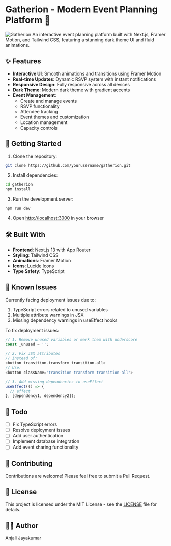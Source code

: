 # Gatherion - Modern Event Planning Platform 🎉
![Gatherion](./images/gatherion.jpg)
An interactive event planning platform built with Next.js, Framer Motion, and Tailwind CSS, featuring a stunning dark theme UI and fluid animations.

## ✨ Features

- **Interactive UI**: Smooth animations and transitions using Framer Motion
- **Real-time Updates**: Dynamic RSVP system with instant notifications
- **Responsive Design**: Fully responsive across all devices
- **Dark Theme**: Modern dark theme with gradient accents
- **Event Management**:
  - Create and manage events
  - RSVP functionality
  - Attendee tracking
  - Event themes and customization
  - Location management
  - Capacity controls

## 🚀 Getting Started

1. Clone the repository:
```bash
git clone https://github.com/yourusername/gatherion.git
```

2. Install dependencies:
```bash
cd gatherion
npm install
```

3. Run the development server:
```bash
npm run dev
```

4. Open [http://localhost:3000](http://localhost:3000) in your browser

## 🛠️ Built With

- **Frontend**: Next.js 13 with App Router
- **Styling**: Tailwind CSS
- **Animations**: Framer Motion
- **Icons**: Lucide Icons
- **Type Safety**: TypeScript

## 🐛 Known Issues

Currently facing deployment issues due to:
1. TypeScript errors related to unused variables
2. Multiple attribute warnings in JSX
3. Missing dependency warnings in useEffect hooks

To fix deployment issues:
```typescript
// 1. Remove unused variables or mark them with underscore
const _unused = '';

// 2. Fix JSX attributes
// Instead of:
<button transition-transform transition-all>
// Use:
<button className="transition-transform transition-all">

// 3. Add missing dependencies to useEffect
useEffect(() => {
  // effect
}, [dependency1, dependency2]);
```

## 📝 Todo

- [ ] Fix TypeScript errors
- [ ] Resolve deployment issues
- [ ] Add user authentication
- [ ] Implement database integration
- [ ] Add event sharing functionality

## 🤝 Contributing

Contributions are welcome! Please feel free to submit a Pull Request.

## 📄 License

This project is licensed under the MIT License - see the [LICENSE](LICENSE) file for details.

## 👩‍💻 Author

Anjali Jayakumar
